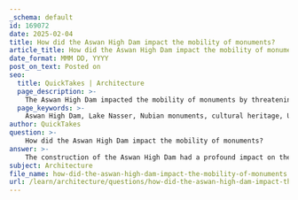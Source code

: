 ```yaml
---
_schema: default
id: 169072
date: 2025-02-04
title: How did the Aswan High Dam impact the mobility of monuments?
article_title: How did the Aswan High Dam impact the mobility of monuments?
date_format: MMM DD, YYYY
post_on_text: Posted on
seo:
  title: QuickTakes | Architecture
  page_description: >-
    The Aswan High Dam impacted the mobility of monuments by threatening their existence due to flooding, leading to an international campaign for their relocation, highlighting cultural identity, environmental considerations, and setting precedents for cultural heritage preservation.
  page_keywords: >-
    Aswan High Dam, Lake Nasser, Nubian monuments, cultural heritage, UNESCO, Abu Simbel, Philae, monument relocation, cultural identity, environmental impact, economic development, international cooperation, heritage preservation
author: QuickTakes
question: >-
    How did the Aswan High Dam impact the mobility of monuments?
answer: >-
    The construction of the Aswan High Dam had a profound impact on the mobility of monuments, particularly in the Nubian region of Egypt. The dam, completed in 1970, created Lake Nasser, which submerged a significant area of the Nubian Desert, including numerous ancient temples and monuments that were integral to Nubian cultural heritage.\n\n### Key Impacts of the Aswan High Dam on Monument Mobility:\n\n1. **Threat to Cultural Heritage**: The rising waters of Lake Nasser posed an immediate threat to many historical sites, including the famous temples of Abu Simbel and Philae. These monuments, which are not only architectural masterpieces but also symbols of Nubian identity, faced destruction due to flooding.\n\n2. **International Campaign for Relocation**: In response to the imminent loss of these monuments, an international campaign was launched, spearheaded by UNESCO. This campaign involved over fifty nations and a budget of approximately forty million dollars, aimed at surveying, dismantling, and relocating twenty-four temples to higher ground. This effort exemplified a significant instance of international cooperation in cultural heritage management.\n\n3. **Cultural Identity and Resistance**: The relocation of these monuments was not merely a technical challenge; it also represented a struggle for cultural identity. Local communities and stakeholders viewed the preservation and mobility of these monuments as acts of resistance against cultural erasure. By advocating for their protection, they asserted their agency in the face of external pressures and the threat of modernization.\n\n4. **Environmental and Economic Considerations**: While the Aswan High Dam created fertile land and provided hydroelectric power, it also highlighted the complex interplay between environmental changes and economic development. The need for a balanced approach to heritage conservation became evident, as the benefits of modern infrastructure development had to be weighed against the loss of irreplaceable cultural sites.\n\n5. **Legacy of the Nubian Campaign**: The successful relocation of the temples not only saved these monuments but also set a precedent for future international efforts in cultural preservation. It raised ethical questions about cultural exchange and the responsibilities of nations in protecting shared heritage, reflecting on the broader implications of such actions in contemporary cultural politics.\n\nIn summary, the Aswan High Dam significantly impacted the mobility of monuments by necessitating their relocation to prevent loss due to flooding. This situation catalyzed international cooperation and highlighted the importance of cultural heritage preservation amidst modern development challenges.
subject: Architecture
file_name: how-did-the-aswan-high-dam-impact-the-mobility-of-monuments.md
url: /learn/architecture/questions/how-did-the-aswan-high-dam-impact-the-mobility-of-monuments
---
```


&nbsp;